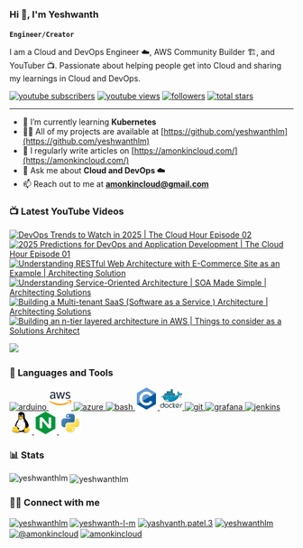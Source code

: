 ### Hi 👋, I'm Yeshwanth

**`Engineer/Creator`**

I am a Cloud and DevOps Engineer ☁️, AWS Community Builder 🏗️, and YouTuber 📺. Passionate about helping people get into Cloud and sharing my learnings in Cloud and DevOps.

   <p align="left">
      <a href="https://www.youtube.com/c/amonkincloud?sub_confirmation=1">
         <img alt="youtube subscribers" title="Subscribe to my YouTube channel" src="https://custom-icon-badges.demolab.com/youtube/channel/subscribers/UCwhERUcuzUCwr8x8mQ8zrcw?color=%23E05D44&label=SUBSCRIBE&logo=video&logoColor=white&style=for-the-badge&labelColor=CE4630"/></a> 
      <a href="https://www.youtube.com/c/amonkincloud">
         <img alt="youtube views" title="YouTube views" src="https://custom-icon-badges.demolab.com/youtube/channel/views/UCwhERUcuzUCwr8x8mQ8zrcw?color=%23E1AD0E&logo=eye&logoColor=white&style=for-the-badge&labelColor=C79600"/></a> 
      <a href="https://github.com/yeshwanthlm?tab=followers">
         <img alt="followers" title="Follow me on Github" src="https://custom-icon-badges.demolab.com/github/followers/yeshwanthlm?color=236ad3&labelColor=1155ba&style=for-the-badge&logo=person-add&label=Follow&logoColor=white"/></a>
      <a href="https://github.com/yeshwanthlm?tab=repositories&sort=stargazers">
         <img alt="total stars" title="Total stars on GitHub" src="https://custom-icon-badges.demolab.com/github/stars/yeshwanthlm?color=55960c&style=for-the-badge&labelColor=488207&logo=star"/></a>
   </p>

---

- 🌱 I’m currently learning **Kubernetes**
- 👨‍💻 All of my projects are available at [https://github.com/yeshwanthlm](https://github.com/yeshwanthlm)
- 📝 I regularly write articles on [https://amonkincloud.com/](https://amonkincloud.com/)
- 💬 Ask me about **Cloud and DevOps ☁️**
- 📫 Reach out to me at **amonkincloud@gmail.com**


### 📺 Latest YouTube Videos

<!-- BEGIN YOUTUBE-CARDS -->
[![DevOps Trends to Watch in 2025 | The Cloud Hour Episode 02](https://ytcards.demolab.com/?id=XxidiZwmDgo&title=DevOps+Trends+to+Watch+in+2025+%7C+The+Cloud+Hour+Episode+02&lang=en&timestamp=1747571442&background_color=%230d1117&title_color=%23ffffff&stats_color=%23dedede&max_title_lines=1&width=250&border_radius=5 "DevOps Trends to Watch in 2025 | The Cloud Hour Episode 02")](https://www.youtube.com/watch?v=XxidiZwmDgo)
[![2025 Predictions for DevOps and Application Development | The Cloud Hour Episode 01](https://ytcards.demolab.com/?id=4FLblKrr0xo&title=2025+Predictions+for+DevOps+and+Application+Development+%7C+The+Cloud+Hour+Episode+01&lang=en&timestamp=1746966605&background_color=%230d1117&title_color=%23ffffff&stats_color=%23dedede&max_title_lines=1&width=250&border_radius=5 "2025 Predictions for DevOps and Application Development | The Cloud Hour Episode 01")](https://www.youtube.com/watch?v=4FLblKrr0xo)
[![Understanding RESTful Web Architecture with E-Commerce Site as an Example | Architecting Solution](https://ytcards.demolab.com/?id=MLOITz-WYbI&title=Understanding+RESTful+Web+Architecture+with+E-Commerce+Site+as+an+Example+%7C+Architecting+Solution&lang=en&timestamp=1746534625&background_color=%230d1117&title_color=%23ffffff&stats_color=%23dedede&max_title_lines=1&width=250&border_radius=5 "Understanding RESTful Web Architecture with E-Commerce Site as an Example | Architecting Solution")](https://www.youtube.com/watch?v=MLOITz-WYbI)
[![Understanding Service-Oriented Architecture | SOA Made Simple | Architecting Solutions](https://ytcards.demolab.com/?id=0-YtI1mu8o0&title=Understanding+Service-Oriented+Architecture+%7C+SOA+Made+Simple+%7C+Architecting+Solutions&lang=en&timestamp=1746448202&background_color=%230d1117&title_color=%23ffffff&stats_color=%23dedede&max_title_lines=1&width=250&border_radius=5 "Understanding Service-Oriented Architecture | SOA Made Simple | Architecting Solutions")](https://www.youtube.com/watch?v=0-YtI1mu8o0)
[![Building a Multi-tenant SaaS (Software as a Service ) Architecture | Architecting Solutions](https://ytcards.demolab.com/?id=nMRCiHb2T70&title=Building+a+Multi-tenant+SaaS+%28Software+as+a+Service+%29+Architecture+%7C+Architecting+Solutions&lang=en&timestamp=1746191243&background_color=%230d1117&title_color=%23ffffff&stats_color=%23dedede&max_title_lines=1&width=250&border_radius=5 "Building a Multi-tenant SaaS (Software as a Service ) Architecture | Architecting Solutions")](https://www.youtube.com/watch?v=nMRCiHb2T70)
[![Building an n-tier layered architecture in AWS | Things to consider as a Solutions Architect](https://ytcards.demolab.com/?id=0Ozbe6XLQpk&title=Building+an+n-tier+layered+architecture+in+AWS+%7C+Things+to+consider+as+a+Solutions+Architect&lang=en&timestamp=1746102600&background_color=%230d1117&title_color=%23ffffff&stats_color=%23dedede&max_title_lines=1&width=250&border_radius=5 "Building an n-tier layered architecture in AWS | Things to consider as a Solutions Architect")](https://www.youtube.com/watch?v=0Ozbe6XLQpk)
<!-- END YOUTUBE-CARDS -->

[<img src="https://custom-icon-badges.demolab.com/badge/-Subscribe%20For%20More-red?style=for-the-badge&logo=video&logoColor=white"/>](https://www.youtube.com/c/amonkincloud?sub_confirmation=1)

### 🧰 Languages and Tools

<p align="left"> <a href="https://www.arduino.cc/" target="_blank" rel="noreferrer"> <img src="https://cdn.worldvectorlogo.com/logos/arduino-1.svg" alt="arduino" width="40" height="40"/> </a> <a href="https://aws.amazon.com" target="_blank" rel="noreferrer"> <img src="https://raw.githubusercontent.com/devicons/devicon/master/icons/amazonwebservices/amazonwebservices-original-wordmark.svg" alt="aws" width="40" height="40"/> </a> <a href="https://azure.microsoft.com/en-in/" target="_blank" rel="noreferrer"> <img src="https://www.vectorlogo.zone/logos/microsoft_azure/microsoft_azure-icon.svg" alt="azure" width="40" height="40"/> </a> <a href="https://www.gnu.org/software/bash/" target="_blank" rel="noreferrer"> <img src="https://www.vectorlogo.zone/logos/gnu_bash/gnu_bash-icon.svg" alt="bash" width="40" height="40"/> </a> <a href="https://www.cprogramming.com/" target="_blank" rel="noreferrer"> <img src="https://raw.githubusercontent.com/devicons/devicon/master/icons/c/c-original.svg" alt="c" width="40" height="40"/> </a> <a href="https://www.docker.com/" target="_blank" rel="noreferrer"> <img src="https://raw.githubusercontent.com/devicons/devicon/master/icons/docker/docker-original-wordmark.svg" alt="docker" width="40" height="40"/> </a> <a href="https://git-scm.com/" target="_blank" rel="noreferrer"> <img src="https://www.vectorlogo.zone/logos/git-scm/git-scm-icon.svg" alt="git" width="40" height="40"/> </a> <a href="https://grafana.com" target="_blank" rel="noreferrer"> <img src="https://www.vectorlogo.zone/logos/grafana/grafana-icon.svg" alt="grafana" width="40" height="40"/> </a> <a href="https://www.jenkins.io" target="_blank" rel="noreferrer"> <img src="https://www.vectorlogo.zone/logos/jenkins/jenkins-icon.svg" alt="jenkins" width="40" height="40"/> </a> <a href="https://www.linux.org/" target="_blank" rel="noreferrer"> <img src="https://raw.githubusercontent.com/devicons/devicon/master/icons/linux/linux-original.svg" alt="linux" width="40" height="40"/> </a> <a href="https://www.nginx.com" target="_blank" rel="noreferrer"> <img src="https://raw.githubusercontent.com/devicons/devicon/master/icons/nginx/nginx-original.svg" alt="nginx" width="40" height="40"/> </a> <a href="https://www.python.org" target="_blank" rel="noreferrer"> <img src="https://raw.githubusercontent.com/devicons/devicon/master/icons/python/python-original.svg" alt="python" width="40" height="40"/> </a> </p>

### 📊 Stats
<p><img align="left" src="https://github-readme-stats.vercel.app/api/top-langs?username=yeshwanthlm&show_icons=true&locale=en&layout=compact" alt="yeshwanthlm" /></p>

<p>&nbsp;<img align="center" src="https://github-readme-stats.vercel.app/api?username=yeshwanthlm&show_icons=true&locale=en" alt="yeshwanthlm" /></p>

### 🏄‍♂️ Connect with me
   <p align="left">
   <a href="https://dev.to/yeshwanthlm" target="blank"><img align="center" src="https://raw.githubusercontent.com/rahuldkjain/github-profile-readme-generator/master/src/images/icons/Social/devto.svg" alt="yeshwanthlm" height="30" width="40" /></a>
   <a href="https://linkedin.com/in/yeshwanth-l-m" target="blank"><img align="center" src="https://raw.githubusercontent.com/rahuldkjain/github-profile-readme-generator/master/src/images/icons/Social/linked-in-alt.svg" alt="yeshwanth-l-m" height="30" width="40" /></a>
   <a href="https://fb.com/yashvanth.patel.3" target="blank"><img align="center" src="https://raw.githubusercontent.com/rahuldkjain/github-profile-readme-generator/master/src/images/icons/Social/facebook.svg" alt="yashvanth.patel.3" height="30" width="40" /></a>
   <a href="https://instagram.com/yeshwanthlm" target="blank"><img align="center" src="https://raw.githubusercontent.com/rahuldkjain/github-profile-readme-generator/master/src/images/icons/Social/instagram.svg" alt="yeshwanthlm" height="30" width="40" /></a>
   <a href="https://hashnode.com/@amonkincloud" target="blank"><img align="center" src="https://raw.githubusercontent.com/rahuldkjain/github-profile-readme-generator/master/src/images/icons/Social/hashnode.svg" alt="@amonkincloud" height="30" width="40" /></a>
   <a href="https://www.youtube.com/c/amonkincloud" target="blank"><img align="center" src="https://raw.githubusercontent.com/rahuldkjain/github-profile-readme-generator/master/src/images/icons/Social/youtube.svg" alt="amonkincloud" height="30" width="40" /></a>
   </p>
